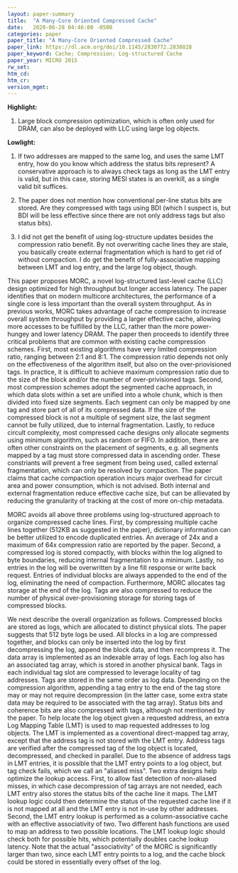 ```yaml
---
layout: paper-summary
title:  "A Many-Core Oriented Compressed Cache"
date:   2020-06-28 04:46:00 -0500
categories: paper
paper_title: "A Many-Core Oriented Compressed Cache"
paper_link: https://dl.acm.org/doi/10.1145/2830772.2830828
paper_keyword: Cache; Compression; Log-structured Cache
paper_year: MICRO 2015
rw_set:
htm_cd:
htm_cr:
version_mgmt:
---
```


**Highlight:**

1. Large block compression optimization, which is often only used for DRAM, can also be deployed with LLC using large 
   log objects.

**Lowlight:**

1. If two addresses are mapped to the same log, and uses the same LMT entry, how do you know which address the status
   bits represent? A conservative approach is to always check tags as long as the LMT entry is valid, but in this case,
   storing MESI states is an overkill, as a single valid bit suffices.

2. The paper does not mention how conventional per-line status bits are stored. Are they compressed with tags using BDI
   (which I suspect is, but BDI will be less effective since there are not only address tags but also status bits).

3. I did not get the benefit of using log-structure updates besides the compression ratio benefit. By not overwriting 
   cache lines they are stale, you basically create external fragmentation which is hard to get rid of without compaction.
   I do get the benefit of fully-associative mapping between LMT and log entry, and the large log object, though.

This paper proposes MORC, a novel log-structured last-level cache (LLC) design optimized for high throughput but longer
access latency. The paper identifies that on modern multicore architectures, the performance of a single core is less
important than the overall system throughput. As in previous works, MORC takes advantage of cache compression to increase
overall system throughput by providing a larger effective cache, allowing more accesses to be fulfilled by the LLC,
rather than the more power-hungey and lower latency DRAM.
The paper then proceeds to identify three critical problems that are common with existing cache compression schemes.
First, most existing algorithms have very limited compression ratio, ranging between 2:1 and 8:1. The compression ratio
depends not only on the effectiveness of the algorithm itself, but also on the over-priovisioned tags. In practice, it is 
difficult to achieve maximum compression ratio due to the size of the block and/or the number of over-privisioned tags.
Second, most compression schemes adopt the segmented cache approach, in which data slots within a set are unified into 
a whole chunk, which is then divided into fixed size segments. Each segment can only be mapped by one tag and store 
part of all of its compressed data. If the size of the compressed block is not a multiple of segment size, the last segment
cannot be fully utilized, due to internal fragmentation. 
Lastly, to reduce circult complexity, most compressed cache designs only allocate segments using minimum algorithm, such
as random or FIFO. In addition, there are often other constraints on the placement of segments, e.g. all segments mapped
by a tag must store compressed data in ascending order. These constriants will prevent a free segment from being used,
called external fragmentation, which can only be resolved by compaction. The paper claims that cache compaction operation 
incurs major overhead for circuit area and power consumption, which is not advised.
Both internal and external fragmentation reduce effective cache size, but can be allievated by reducing the granularity 
of tracking at the cost of more on-chip metadata.

MORC avoids all above three problems using log-structured approach to organize compressed cache lines. 
First, by compressing multiple cache lines together (512KB as suggested in the paper), dictionary information can be 
better utilized to encode duplicated entries. An average of 24x and a maximum of 64x compression ratio are reported by 
the paper. Second, a compressed log is stored compactly, with blocks within the log aligned to byte boundaries, reducing
internal fragmentation to a minimum.
Lastly, no entries in the log will be overwritten by a line fill response or write back request. Entries of individual
blocks are always appended to the end of the log, eliminating the need of compaction. 
Furthermore, MORC allocates tag storage at the end of the log. Tags are also compressed to reduce the number of physical
over-provisioning storage for storing tags of compressed blocks.

We next describe the overall organization as follows. Compressed blocks are stored as logs, which are allocated to distinct
physical slots. The paper suggests that 512 byte logs be used. All blocks in a log are compressed together, and blocks 
can only be inserted into the log by first decompressing the log, append the block data, and then recompress it. 
The data array is implemented as an indexable array of logs.
Each log also has an associated tag array, which is stored in another physical bank. Tags in each individual tag slot
are compressed to leverage locality of tag addresses. Tags are stored in the same order as log data. 
Depending on the compression algorithm, appending a tag entry to the end of the tag store may or may not require 
decompression (in the latter case, some extra state data may be required to be associated with the tag array).
Status bits and coherence bits are also compressed with tags, although not mentioned by the paper.
To help locate the log object given a requested address, an extra Log Mapping Table (LMT) is used to map requested 
addresses to log objects. The LMT is implemented as a coventional direct-mapped tag array, except that the address
tag is not stored with the LMT entry. Address tags are verified after the compressed tag of the log object is located, 
decompressed, and checked in parallel. Due to the absence of address tags in LMT entries, it is possible that the LMT 
entry points to a log object, but tag check fails, which we call an "aliased miss". 
Two extra designs help optimize the lookup access. First, to allow fast detection of non-aliased misses, in which case
decompression of tag arrays are not needed, each LMT entry also stores the status bits of the cache line it maps. The 
LMT lookup logic could then determine the status of the requested cache line if it is not mapped at all and 
the LMT entry is not in-use by other addresses.
Second, the LMT entry lookup is performed as a column-associative cache with an effective associativity of two. Two different
hash functions are used to map an address to two possible locations. The LMT lookup logic should check both for possible 
hits, which potentially doubles cache lookup latency.
Note that the actual "associativity" of the MORC is significantly larger than two, since each LMT entry points to a log,
and the cache block could be stored in essentially every offset of the log.